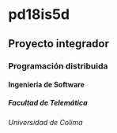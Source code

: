 # pd18is5d


## Proyecto integrador
### Programación distribuida
#### Ingeniería de Software
##### Facultad de Telemática
###### Universidad de Colima
